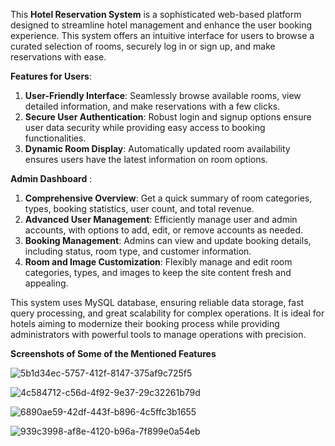 This **Hotel Reservation System** is a sophisticated web-based platform designed to streamline hotel management and enhance the user booking experience. 
This system offers an intuitive interface for users to browse a curated selection of rooms, securely log in or sign up, and make reservations with ease.

**Features for Users**:

1) **User-Friendly Interface**: Seamlessly browse available rooms, view detailed information, and make reservations with a few clicks.
2) **Secure User Authentication**: Robust login and signup options ensure user data security while providing easy access to booking functionalities.
3) **Dynamic Room Display**: Automatically updated room availability ensures users have the latest information on room options.

**Admin Dashboard** :

1) **Comprehensive Overview**: Get a quick summary of room categories, types, booking statistics, user count, and total revenue.
2) **Advanced User Management**: Efficiently manage user and admin accounts, with options to add, edit, or remove accounts as needed.
3) **Booking Management**: Admins can view and update booking details, including status, room type, and customer information.
4) **Room and Image Customization**: Flexibly manage and edit room categories, types, and images to keep the site content fresh and appealing.

This system uses MySQL database, ensuring reliable data storage, fast query processing, and great scalability for complex operations.
It is ideal for hotels aiming to modernize their booking process while providing administrators with powerful tools to manage operations with precision.

**Screenshots of Some of the Mentioned Features**

![5b1d34ec-5757-412f-8147-375af9c725f5](https://github.com/user-attachments/assets/f822201e-0556-44fb-94ad-f45ef61d5bad)

![4c584712-c56d-4f92-9e37-29c32261b79d](https://github.com/user-attachments/assets/2b3aaf99-8bcf-426f-82b9-51ce3874e9b9)

![6890ae59-42df-443f-b896-4c5ffc3b1655](https://github.com/user-attachments/assets/517ba1d9-48de-4b1c-85fc-69859b61e4e1)

![939c3998-af8e-4120-b96a-7f899e0a54eb](https://github.com/user-attachments/assets/cdda8819-e66d-4568-8f91-9eef79f1e718)










